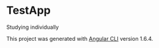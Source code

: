 # TestApp

Studying individually

This project was generated with [Angular CLI](https://github.com/angular/angular-cli) version 1.6.4.
